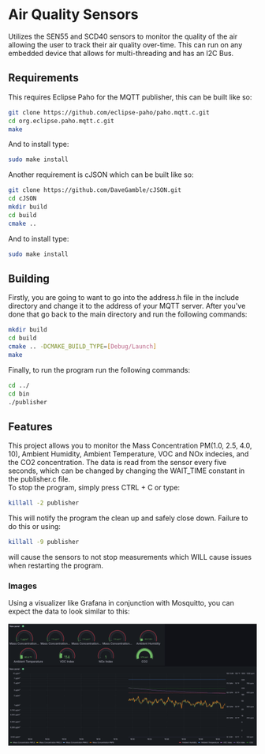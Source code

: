 # Air Quality Sensors<a name="Air Quality Sensors"></a>

Utilizes the SEN55 and SCD40 sensors to monitor the quality of the air allowing the user to track their air quality over-time.
This can run on any embedded device that allows for multi-threading and has an I2C Bus.<br>

## Requirements
This requires Eclipse Paho for the MQTT publisher, this can be built like so:
```bash
git clone https://github.com/eclipse-paho/paho.mqtt.c.git
cd org.eclipse.paho.mqtt.c.git
make
```
And to install type:
```bash
sudo make install
```
Another requirement is cJSON which can be built like so:
```bash
git clone https://github.com/DaveGamble/cJSON.git
cd cJSON
mkdir build
cd build
cmake ..
```
And to install type:
```bash
sudo make install
```

## Building
Firstly, you are going to want to go into the address.h file in the include directory and change it to the address of your MQTT server. After you've done that go back to the main directory and run the following commands:
```bash
mkdir build
cd build
cmake .. -DCMAKE_BUILD_TYPE=[Debug/Launch]
make
```
Finally, to run the program run the following commands:
```bash
cd ../
cd bin
./publisher
```

## Features
This project allows you to monitor the Mass Concentration PM(1.0, 2.5, 4.0, 10), Ambient Humidity, Ambient Temperature, VOC and NOx indecies, and the CO2 concentration. The data is read from the sensor every five seconds, which can be changed by changing the WAIT_TIME constant in the publisher.c file.<br>
To stop the program, simply press CTRL + C or type:
```bash
killall -2 publisher
```
 This will notify the program the clean up and safely close down. Failure to do this or using:
 ```bash
 killall -9 publisher
```
will cause the sensors to not stop measurements which WILL cause issues when restarting the program.

### Images
Using a visualizer like Grafana in conjunction with Mosquitto, you can expect the data to look similar to this: <br>\
![Data displayed to Grafana](./images/Grafana-Sensor-Data.png)
